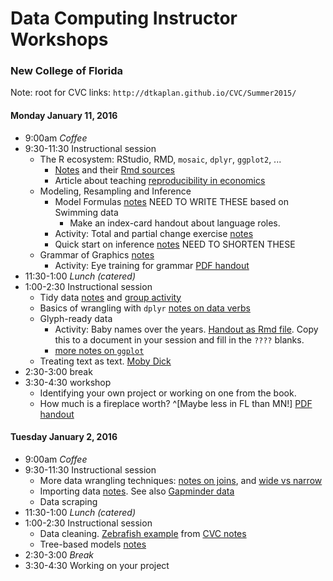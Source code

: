 # Data Computing Instructor Workshops

### New College of Florida


Note: root for CVC links: `http://dtkaplan.github.io/CVC/Summer2015/`


#### Monday January 11, 2016

* 9:00am         *Coffee*
* 9:30-11:30     Instructional session
    - The R ecosystem: RStudio, RMD, `mosaic`, `dplyr`, `ggplot2`, ...
        - [Notes](MOSAIC/StartingRandMOSAIC.html) and their [Rmd sources](MOSAIC/StartingRandMOSAIC.Rmd)
        - Article about teaching [reproducibility in economics](Ball-Medeiros-JEE.pdf)
    - Modeling, Resampling and Inference
        - Model Formulas [notes]() NEED TO WRITE THESE based on Swimming data
            - Make an index-card handout about language roles.
        - Activity: Total and partial change exercise [notes](MOSAIC/partial-change-activity.html) 
        - Quick start on inference [notes](Modeling.html) NEED TO SHORTEN THESE
    - Grammar of Graphics [notes](file:///Users/kaplan/KaplanFiles/DataComputing/DataComputing-Instructors/ClassNotes/VisualizationConcepts.html)
        - Activity: Eye training for grammar [PDF handout](eye-training.pdf) 
* 11:30-1:00     *Lunch (catered)*
* 1:00-2:30      Instructional session
    - Tidy data [notes](file:///Users/kaplan/KaplanFiles/DataComputing/DataComputing-Instructors/ClassNotes/tidy_data.html) and [group activity](file:///Users/kaplan/KaplanFiles/DataComputing/DataComputing-Instructors/ClassNotes/TidyDataActivities.html)
    - Basics of wrangling with `dplyr` [notes on data verbs](file:///Users/kaplan/KaplanFiles/DataComputing/DataComputing-Instructors/ClassNotes/Verbs.html)
    - Glyph-ready data
        - Activity: Baby names over the years. [Handout as Rmd file](WhatHappenedToJane.Rmd). Copy this to a document in your session and fill in the `????` blanks.
        - [more notes on `ggplot`](http://dtkaplan.github.io/CVC/Summer2015/Learn/ggplot/ggplot2Intro.pdf)
    - Treating text as text. [Moby Dick](MobyDick/notes.html)
* 2:30-3:00        break
* 3:30-4:30        workshop
    - Identifying your own project or working on one from the book.
    - How much is a fireplace worth? ^[Maybe less in FL than MN!] [PDF handout](MOSAIC/UntanglingHousePrices.pdf)


#### Tuesday January 2, 2016

* 9:00am         *Coffee*
* 9:30-11:30     Instructional session
    - More data wrangling techniques: [notes on joins](file:///Users/kaplan/KaplanFiles/DataComputing/DataComputing-Instructors/ClassNotes/Joins.html), and [wide vs narrow](file:///Users/kaplan/KaplanFiles/DataComputing/DataComputing-Instructors/ClassNotes/Wide-vs-Narrow.html)
    - Importing data [notes](http://dtkaplan.github.io/CVC/Summer2015/Learn/ImportingData/ImportingData.html).  See also [Gapminder data](http://dtkaplan.github.io/CVC/Summer2015/Learn/TidyData/TidyGapMinder.html)
    - Data scraping
* 11:30-1:00     *Lunch (catered)*
* 1:00-2:30       Instructional session
    - Data cleaning. [Zebrafish example](http://dtkaplan.github.io/CVC/Summer2015/Learn/Wrangling/ZebrafishRmd.html) from [CVC notes](http://dtkaplan.github.io/CVC/Summer2015/Learn/Wrangling/WranglingQuickStart.html)
    - Tree-based models [notes](file:///Users/kaplan/KaplanFiles/DataComputing/DataComputing-Instructors/ClassNotes/ManyVariables.html)
* 2:30-3:00        *Break*
* 3:30-4:30        Working on your project
 
